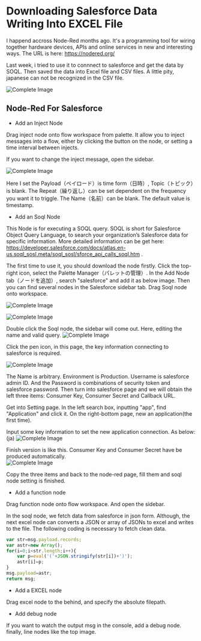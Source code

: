 
# Downloading Salesforce Data Writing Into EXCEL File 

I happend accross Node-Red months ago. It's a programming tool for wiring together hardware devices, APIs and online services in new and interesting ways. 
The URL is here: https://nodered.org/

Last week, i tried to use it to connnect to salesforce and get the data by SOQL. Then saved the data into Excel file and CSV files. A little pity, japanese can not be recognized in the CSV file.

![Complete Image](/img/b6NDwE.png)

## Node-Red For Salesforce

* Add an Inject Node

Drag inject node onto flow workspace from palette. It allow you to inject messages into a flow, either by clicking the button on the node, or setting a time interval between injects.

If you want to change the inject message, open the sidebar. 

![Complete Image](/img/KXlvz4.png)

Here I set the Payload（ペイロード）is time form（日時）, Topic（トピック）is blank. The Repeat（繰り返し）can be set dependent on the frequency you want it to triggle. The Name（名前）can be blank. The default value is timestamp.

* Add an Soql Node

This Node is for executing a SOQL query. SOQL is short for Salesforce Object Query Language, to search your organization’s Salesforce data for specific information. More detailed information can be get here: https://developer.salesforce.com/docs/atlas.en-us.soql_sosl.meta/soql_sosl/sforce_api_calls_soql.htm .

The first time to use it, you should download the node firstly. Click the top-right icon, select the Palette Manager（パレットの管理）. In the Add Node tab（ノードを追加）, search "salesforce" and add it as below image. Then you can find several nodes in the Salesforce sidebar tab. Drag Soql node onto workspace. 

![Complete Image](/img/njL2qR.png)

![Complete Image](/img/j6swxV.png)

Double click the Soql node, the sidebar will come out. Here, editing the name and valid query. 
![Complete Image](/img/LuZTpn.png)

Click the pen icon, in this page, the key information connecting to salesforce is required.

![Complete Image](/img/EdsgKk.png)

The Name is arbitrary. Environment is Production. Username is salesforce admin ID. And the Password is combinations of security token and salesforce password. Then turn into salesforce page and we will obtain the left three items: Consumer Key, Consumer Secret and Callback URL.

Get into Setting page. In the left search box, inputting "app", find "Application" and click it. On the right-bottom page, new an application(the first time). 

Input some key information to set the new application connection. As below:(ja)
![Complete Image](/img/Xq4kaW.png)

Finish version is like this. Consumer Key and Consumer Secret have be produced automatically.   
![Complete Image](/img/RiNCQT.png)

Copy the three items and back to the node-red page, fill them and soql node setting is finished.

* Add a function node

Drag function node onto flow workspace. And open the sidebar.

In the soql node, we fetch data from salesforce in json form. Although, the next excel node can converts a JSON or array of JSONs to excel and writes to the file. The following coding is necessary to fetch clean data.

```javascript
var str=msg.payload.records;
var astr=new Array();
for(i=0;i<str.length;i++){
    var p=eval('('+JSON.stringify(str[i])+')');
    astr[i]=p;
}
msg.payload=astr;
return msg;
```

* Add a EXCEL node

Drag excel node to the behind, and specify the absolute filepath.

* Add debug node

If you want to watch the output msg in the console, add a debug node. finally, line nodes like the top image. 

